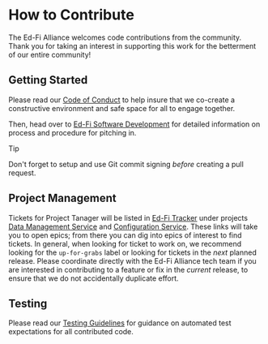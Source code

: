 # How to Contribute

The Ed-Fi Alliance welcomes code contributions from the community. Thank you for
taking an interest in supporting this work for the betterment of our entire
community!

## Getting Started

Please read our [Code of Conduct](./CODE_OF_CONDUCT.md) to help insure that we
co-create a constructive environment and safe space for all to engage
together.

Then, head over to [Ed-Fi Software
Development](https://github.com/Ed-Fi-Alliance-OSS/Software-Development) for
detailed information on process and procedure for pitching in.

> [!TIP]
> Don't forget to setup and use Git commit signing _before_ creating a pull request.

## Project Management

Tickets for Project Tanager will be listed in [Ed-Fi
Tracker](https://tracker.ed-fi.org) under projects [Data Management
Service](https://tracker.ed-fi.org/issues/?jql=project%20%3D%20DMS%20AND%20issuetype%20%3D%20Epic%20ORDER%20BY%20fixVersion)
and [Configuration
Service](https://tracker.ed-fi.org/issues/?jql=project%20%3D%20cs%20AND%20issuetype%20%3D%20Epic%20ORDER%20BY%20fixVersion).
These links will take you to open epics; from there you can dig into epics of
interest to find tickets. In general, when looking for ticket to work on, we
recommend looking for the `up-for-grabs` label or looking for tickets in the
_next_ planned release. Please coordinate directly with the Ed-Fi Alliance tech
team if you are interested in contributing to a feature or fix in the _current_
release, to ensure that we do not accidentally duplicate effort.

## Testing

Please read our [Testing Guidelines](./docs/DMS/TESTING.md) for guidance on
automated test expectations for all contributed code.
